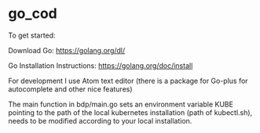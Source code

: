 # go_cod

To get started:

Download Go: https://golang.org/dl/

Go Installation Instructions: https://golang.org/doc/install

For development I use Atom text editor (there is a package for Go-plus for autocomplete and other nice features)

The main function in bdp/main.go sets an environment variable KUBE pointing to the path of the local kubernetes installation (path of kubectl.sh), 
needs to be modified according to your local installation.
